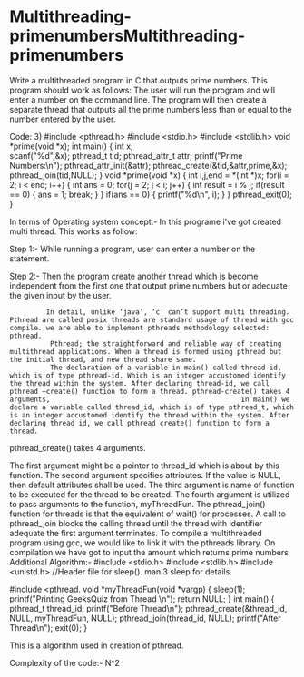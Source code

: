 # Multithreading-primenumbersMultithreading-primenumbers
Write a multithreaded program in C that outputs prime numbers. This program should work as follows: The user will run the program and will enter a number on the command line. The program will then create a separate thread that outputs all the prime numbers less than or equal to the number entered by the user. 

Code: 
3)
#include <pthread.h>
#include <stdio.h>
#include <stdlib.h>
void *prime(void *x);
int main() {
int x;	
scanf("%d",&x);
pthread_t tid; 
pthread_attr_t attr;
printf("Prime Numbers:\n");
pthread_attr_init(&attr);
pthread_create(&tid,&attr,prime,&x);
pthread_join(tid,NULL);
}
void *prime(void *x) {
  int i,j,end = *(int *)x;
for(i = 2; i < end; i++) {
int ans = 0;
for(j = 2; j < i; j++) {
         int result = i % j;
if(result == 0) {
ans = 1;
break;
}
}
if(ans == 0) {
printf("%d\n", i);
}
    }
 pthread_exit(0);
}

In terms of Operating system concept:-
In this programe i've got created multi thread.
This works as follow:

Step 1:- While running a program, user can enter a number on the statement.

Step 2:- Then the program create another thread which is become independent from the first one that output prime numbers but or adequate the given input by the user.
               
             In detail, unlike ‘java’, ‘c’ can’t support multi threading. Pthread are called posix threads are standard usage of thread with gcc compile. we are able to implement pthreads methodology selected: pthread.
              Pthread; the straightforward and reliable way of creating multithread applications. When a thread is formed using pthread but the initial thread, and new thread share same.
              The declaration of a variable in main() called thread-id, which is of type pthread-id. Which is an integer accustomed identify the thread within the system. After declaring thread-id, we call pthread –create() function to form a thread. pthread-create() takes 4 arguments,                                           	 In main() we declare a variable called thread_id, which is of type pthread_t, which is an integer accustomed identify the thread within the system. After declaring thread_id, we call pthread_create() function to form a thread.

pthread_create() takes 4 arguments.

The first argument might be a pointer to thread_id which is about by this function.
The second argument specifies attributes. If the value is NULL, then default attributes shall be used.                                                                                                                                                            The third argument is name of function to be executed for the thread to be created.
The fourth argument is utilized to pass arguments to the function, myThreadFun.
The pthread_join() function for threads is that the equivalent of wait() for processes. A call to pthread_join blocks the calling thread until the thread with identifier adequate the first argument terminates.
To compile a multithreaded program using gcc, we would like to link it with the pthreads library. On compilation we have got to input the amount which returns prime numbers
Additional Algorithm:-
#include <stdio.h>
#include <stdlib.h> 
#include <unistd.h>  //Header file for sleep(). man 3 sleep for details. 


#include <pthread.
void *myThreadFun(void *vargp) 
{ 
    sleep(1); 
    printf("Printing GeeksQuiz from Thread \n"); 
    return NULL; 
} 
int main() 
{
    pthread_t thread_id; 
    printf("Before Thread\n"); 
    pthread_create(&thread_id, NULL, myThreadFun, NULL); 
    pthread_join(thread_id, NULL); 
    printf("After Thread\n"); 
    exit(0);
}

This is a algorithm used in creation of pthread.

Complexity of the code:- N^2
